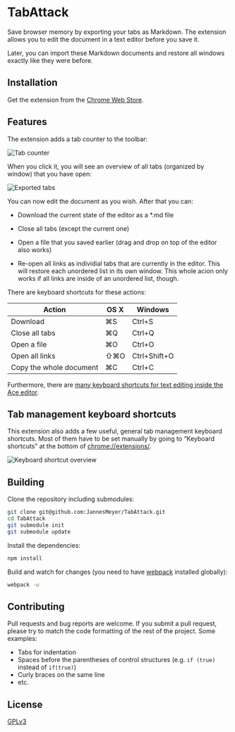 # TabAttack

Save browser memory by exporting your tabs as Markdown. The extension allows you to edit the document in a text editor before you save it.

Later, you can import these Markdown documents and restore all windows exactly like they were before.

## Installation

Get the extension from the [Chrome Web Store](https://chrome.google.com/webstore/detail/tabattack/ginflokhdahakklidfjlogllkkhokidj).

## Features

The extension adds a tab counter to the toolbar:

![Tab counter](https://cloud.githubusercontent.com/assets/704336/6197251/9ea23dbe-b3e2-11e4-9e96-92f5f2783b85.png)

When you click it, you will see an overview of all tabs (organized by window) that you have open:

![Exported tabs](https://cloud.githubusercontent.com/assets/704336/6196991/056f4392-b3df-11e4-871e-33ed649db893.png)

You can now edit the document as you wish. After that you can:

- Download the current state of the editor as a *.md file

- Close all tabs (except the current one)

- Open a file that you saved earlier (drag and drop on top of the editor also works)

- Re-open all links as individial tabs that are currently in the editor. This will restore each unordered list in its own window. This whole acion only works if all links are inside of an unordered list, though.

There are keyboard shortcuts for these actions:

Action | OS X | Windows
-------|------|--------
Download | ⌘S | Ctrl+S
Close all tabs | ⌘Q | Ctrl+Q
Open a file | ⌘O | Ctrl+O
Open all links | ⇧⌘O | Ctrl+Shift+O
Copy the whole document | ⌘C | Ctrl+C

Furthermore, there are [many keyboard shortcuts for text editing inside the Ace editor](https://github.com/ajaxorg/ace/wiki/Default-Keyboard-Shortcuts).

## Tab management keyboard shortcuts

This extension also adds a few useful, general tab management keyboard shortcuts. Most of them have to be set manually by going to “Keyboard shortcuts” at the bottom of [chrome://extensions/](chrome://extensions/).

![Keyboard shortcut overview](https://cloud.githubusercontent.com/assets/704336/6196998/16341fe0-b3df-11e4-8dcb-a58665ffd354.png)

## Building

Clone the repository including submodules:

~~~bash
git clone git@github.com:JannesMeyer/TabAttack.git
cd TabAttack
git submodule init
git submodule update
~~~

Install the dependencies:

~~~bash
npm install
~~~

Build and watch for changes (you need to have [webpack](https://www.npmjs.com/package/webpack) installed globally):

~~~bash
webpack -w
~~~

## Contributing

Pull requests and bug reports are welcome. If you submit a pull request, please try to match the code formatting of the rest of the project. Some examples:

- Tabs for indentation
- Spaces before the parentheses of control structures (e.g. `if (true)` instead of `if(true)`)
- Curly braces on the same line
- etc.

## License

[GPLv3](http://www.gnu.org/licenses/gpl-3.0.txt)